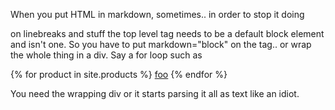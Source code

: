 
When you put HTML in markdown, sometimes..
in order to stop it doing <p> on linebreaks and stuff the top level tag needs to be a default block element and <a> isn't one.
So you have to put markdown="block" on the <a> tag.. or wrap the whole thing in a div.
Say a for loop such as

<div>
{% for product in site.products %}
<a href="{{ product.url }}">foo</a>
{% endfor %}
</div>

You need the wrapping div or it starts parsing it all as text like an idiot.
